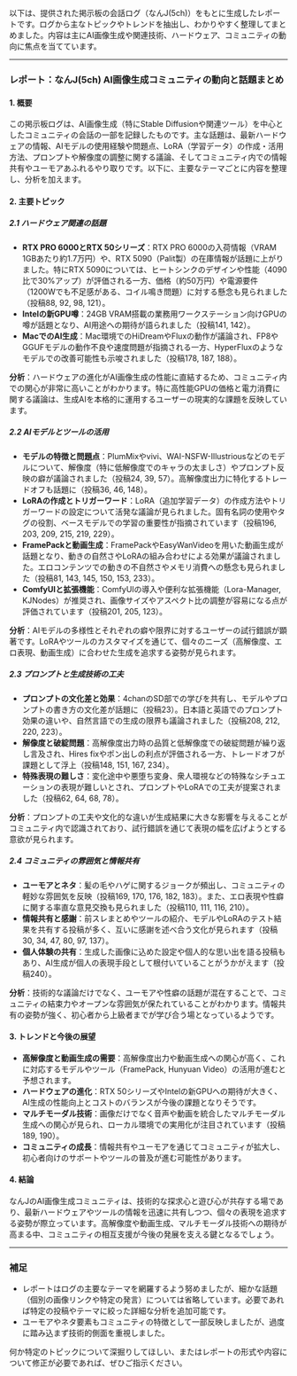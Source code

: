 以下は、提供された掲示板の会話ログ（なんJ(5ch)）をもとに生成したレポートです。ログから主なトピックやトレンドを抽出し、わかりやすく整理してまとめました。内容は主にAI画像生成や関連技術、ハードウェア、コミュニティの動向に焦点を当てています。

---

### レポート：なんJ(5ch) AI画像生成コミュニティの動向と話題まとめ

#### 1. 概要
この掲示板ログは、AI画像生成（特にStable Diffusionや関連ツール）を中心としたコミュニティの会話の一部を記録したものです。主な話題は、最新ハードウェアの情報、AIモデルの使用経験や問題点、LoRA（学習データ）の作成・活用方法、プロンプトや解像度の調整に関する議論、そしてコミュニティ内での情報共有やユーモアあふれるやり取りです。以下に、主要なテーマごとに内容を整理し、分析を加えます。

#### 2. 主要トピック

##### 2.1 ハードウェア関連の話題
- **RTX PRO 6000とRTX 50シリーズ**：RTX PRO 6000の入荷情報（VRAM 1GBあたり約1.7万円）や、RTX 5090（Palit製）の在庫情報が話題に上がりました。特にRTX 5090については、ヒートシンクのデザインや性能（4090比で30%アップ）が評価される一方、価格（約50万円）や電源要件（1200Wでも不足感がある、コイル鳴き問題）に対する懸念も見られました（投稿88, 92, 98, 121）。
- **Intelの新GPU噂**：24GB VRAM搭載の業務用ワークステーション向けGPUの噂が話題となり、AI用途への期待が語られました（投稿141, 142）。
- **MacでのAI生成**：Mac環境でのHiDreamやFluxの動作が議論され、FP8やGGUFモデルの動作不良や速度問題が指摘される一方、HyperFluxのようなモデルでの改善可能性も示唆されました（投稿178, 187, 188）。

**分析**：ハードウェアの進化がAI画像生成の性能に直結するため、コミュニティ内での関心が非常に高いことがわかります。特に高性能GPUの価格と電力消費に関する議論は、生成AIを本格的に運用するユーザーの現実的な課題を反映しています。

##### 2.2 AIモデルとツールの活用
- **モデルの特徴と問題点**：PlumMixやvivi、WAI-NSFW-Illustriousなどのモデルについて、解像度（特に低解像度でのキャラの太ましさ）やプロンプト反映の癖が議論されました（投稿24, 39, 57）。高解像度出力に特化するトレードオフも話題に（投稿36, 46, 148）。
- **LoRAの作成とトリガーワード**：LoRA（追加学習データ）の作成方法やトリガーワードの設定について活発な議論が見られました。固有名詞の使用やタグの役割、ベースモデルでの学習の重要性が指摘されています（投稿196, 203, 209, 215, 219, 229）。
- **FramePackと動画生成**：FramePackやEasyWanVideoを用いた動画生成が話題となり、動きの自然さやLoRAの組み合わせによる効果が議論されました。エロコンテンツでの動きの不自然さやメモリ消費への懸念も見られました（投稿81, 143, 145, 150, 153, 233）。
- **ComfyUIと拡張機能**：ComfyUIの導入や便利な拡張機能（Lora-Manager, KJNodes）が推奨され、画像サイズやアスペクト比の調整が容易になる点が評価されています（投稿201, 205, 123）。

**分析**：AIモデルの多様性とそれぞれの癖や限界に対するユーザーの試行錯誤が顕著です。LoRAやツールのカスタマイズを通じて、個々のニーズ（高解像度、エロ表現、動画生成）に合わせた生成を追求する姿勢が見られます。

##### 2.3 プロンプトと生成技術の工夫
- **プロンプトの文化差と効果**：4chanのSD部での学びを共有し、モデルやプロンプトの書き方の文化差が話題に（投稿23）。日本語と英語でのプロンプト効果の違いや、自然言語での生成の限界も議論されました（投稿208, 212, 220, 223）。
- **解像度と破綻問題**：高解像度出力時の品質と低解像度での破綻問題が繰り返し言及され、Hires fixやポン出しの利点が評価される一方、トレードオフが課題として浮上（投稿148, 151, 167, 234）。
- **特殊表現の難しさ**：変化途中や悪堕ち変身、衆人環視などの特殊なシチュエーションの表現が難しいとされ、プロンプトやLoRAでの工夫が提案されました（投稿62, 64, 68, 78）。

**分析**：プロンプトの工夫や文化的な違いが生成結果に大きな影響を与えることがコミュニティ内で認識されており、試行錯誤を通じて表現の幅を広げようとする意欲が見られます。

##### 2.4 コミュニティの雰囲気と情報共有
- **ユーモアとネタ**：髪の毛やハゲに関するジョークが頻出し、コミュニティの軽妙な雰囲気を反映（投稿169, 170, 176, 182, 183）。また、エロ表現や性癖に関する率直な意見交換も見られました（投稿110, 111, 116, 210）。
- **情報共有と感謝**：前スレまとめやツールの紹介、モデルやLoRAのテスト結果を共有する投稿が多く、互いに感謝を述べ合う文化が見られます（投稿30, 34, 47, 80, 97, 137）。
- **個人体験の共有**：生成した画像に込めた設定や個人的な思い出を語る投稿もあり、AI生成が個人の表現手段として根付いていることがうかがえます（投稿240）。

**分析**：技術的な議論だけでなく、ユーモアや性癖の話題が混在することで、コミュニティの結束力やオープンな雰囲気が保たれていることがわかります。情報共有の姿勢が強く、初心者から上級者までが学び合う場となっているようです。

#### 3. トレンドと今後の展望
- **高解像度と動画生成の需要**：高解像度出力や動画生成への関心が高く、これに対応するモデルやツール（FramePack, Hunyuan Video）の活用が進むと予想されます。
- **ハードウェアの進化**：RTX 50シリーズやIntelの新GPUへの期待が大きく、AI生成の性能向上とコストのバランスが今後の課題となりそうです。
- **マルチモーダル技術**：画像だけでなく音声や動画を統合したマルチモーダル生成への関心が見られ、ローカル環境での実用化が注目されています（投稿189, 190）。
- **コミュニティの成長**：情報共有やユーモアを通じてコミュニティが拡大し、初心者向けのサポートやツールの普及が進む可能性があります。

#### 4. 結論
なんJのAI画像生成コミュニティは、技術的な探求心と遊び心が共存する場であり、最新ハードウェアやツールの情報を迅速に共有しつつ、個々の表現を追求する姿勢が際立っています。高解像度や動画生成、マルチモーダル技術への期待が高まる中、コミュニティの相互支援が今後の発展を支える鍵となるでしょう。

---

### 補足
- レポートはログの主要なテーマを網羅するよう努めましたが、細かな話題（個別の画像リンクや特定の発言）については省略しています。必要であれば特定の投稿やテーマに絞った詳細な分析を追加可能です。
- ユーモアやネタ要素もコミュニティの特徴として一部反映しましたが、過度に踏み込まず技術的側面を重視しました。

何か特定のトピックについて深掘りしてほしい、またはレポートの形式や内容について修正が必要であれば、ぜひご指示ください。
